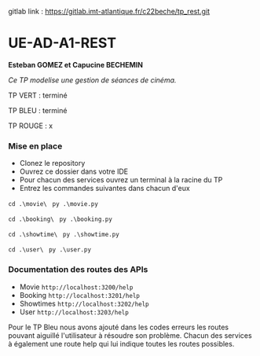 gitlab link : https://gitlab.imt-atlantique.fr/c22beche/tp_rest.git


# UE-AD-A1-REST
**Esteban GOMEZ et Capucine BECHEMIN**

_Ce TP modelise une gestion de séances de cinéma._

TP VERT : terminé

TP BLEU : terminé

TP ROUGE : x

### Mise en place
* Clonez le repository
* Ouvrez ce dossier dans votre IDE
* Pour chacun des services ouvrez un terminal à la racine du TP 
* Entrez les commandes suivantes dans chacun d'eux

`cd .\movie\ ` `py .\movie.py`


`cd .\booking\ ` `py .\booking.py`


`cd .\showtime\ ` `py .\showtime.py`


`cd .\user\ ` `py .\user.py`


### Documentation des routes des APIs
* Movie
`http://localhost:3200/help`
* Booking
`http://localhost:3201/help`
* Showtimes
`http://localhost:3202/help`
* User
`http://localhost:3203/help`

Pour le TP Bleu nous avons ajouté dans les codes erreurs les routes pouvant aiguillé l'utilisateur à résoudre son problème.
Chacun des services à également une route help qui lui indique toutes les routes possibles.
